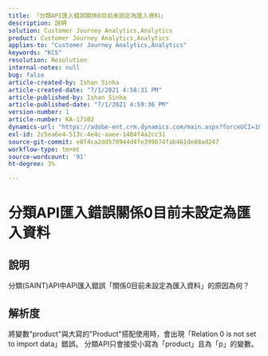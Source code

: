 ```yaml
---
title: 「分類API匯入錯誤關係0目前未設定為匯入資料」
description: 說明
solution: Customer Journey Analytics,Analytics
product: Customer Journey Analytics,Analytics
applies-to: "Customer Journey Analytics,Analytics"
keywords: "KCS"
resolution: Resolution
internal-notes: null
bug: false
article-created-by: Ishan Sinha
article-created-date: "7/1/2021 4:58:31 PM"
article-published-by: Ishan Sinha
article-published-date: "7/1/2021 4:59:36 PM"
version-number: 1
article-number: KA-17102
dynamics-url: "https://adobe-ent.crm.dynamics.com/main.aspx?forceUCI=1&pagetype=entityrecord&etn=knowledgearticle&id=f98b6b8e-8dda-eb11-bacb-000d3a31f036"
exl-id: 2c5ea6e4-513c-4e4c-aaee-1404f4a2cc31
source-git-commit: e8f4ca2dd578944d4fe399074fab461de88ad247
workflow-type: tm+mt
source-wordcount: '91'
ht-degree: 3%

---
```


# 分類API匯入錯誤關係0目前未設定為匯入資料

## 說明


分類(SAINT)API中API匯入錯誤「關係0目前未設定為匯入資料」的原因為何？


## 解析度


將變數&quot;product&quot;與大寫的&quot;Product&quot;搭配使用時，會出現「Relation 0 is not set to import data」錯誤。 分類API只會接受小寫為「product」且為「p」的變數。
